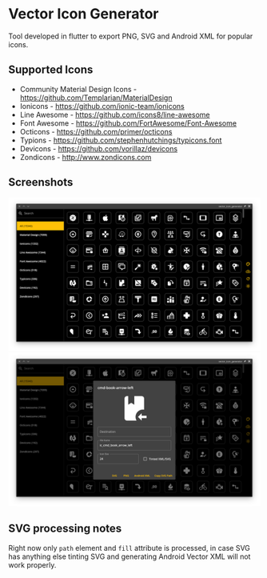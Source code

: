 # Vector Icon Generator

Tool developed in flutter to export PNG, SVG and Android XML for popular icons.

## Supported Icons
* Community Material Design Icons - https://github.com/Templarian/MaterialDesign
* Ionicons - https://github.com/ionic-team/ionicons
* Line Awesome - https://github.com/icons8/line-awesome
* Font Awesome - https://github.com/FortAwesome/Font-Awesome
* Octicons - https://github.com/primer/octicons
* Typions - https://github.com/stephenhutchings/typicons.font
* Devicons - https://github.com/vorillaz/devicons
* Zondicons - http://www.zondicons.com

## Screenshots
![Screenshot](./screenshots/1.png)
![Screenshot](./screenshots/2.png)

## SVG processing notes
Right now only `path` element and `fill` attribute is processed, in case SVG has anything else tinting SVG and generating Android Vector XML will not work properly.